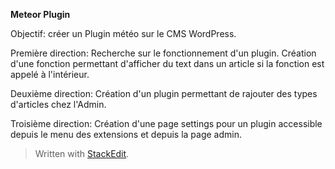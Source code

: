 
**Meteor Plugin**

Objectif: créer un Plugin météo sur le CMS WordPress.

Première direction:
	Recherche sur le fonctionnement d'un plugin. Création d'une fonction 					permettant d'afficher du text dans un article si la fonction est appelé à l'intérieur.

Deuxième direction:
	Création d'un plugin permettant de rajouter des types d'articles chez l'Admin.

Troisième direction:
	Création d'une page settings pour un plugin accessible depuis le menu des extensions et depuis la page admin.

> Written with [StackEdit](https://stackedit.io/).
<!--stackedit_data:
eyJoaXN0b3J5IjpbMTEzOTE3NTIzMSwyOTI0MTQ5OTYsLTEyMz
kyMjM2OV19
-->